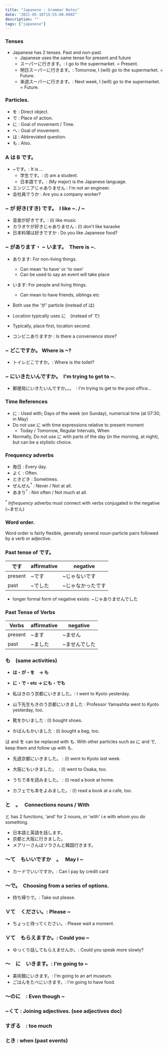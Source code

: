 ```yaml
---
title: "Japanese : Grammar Notes"
date: "2021-05-16T15:55:00.000Z"
description: ""
tags: ["japanese"]
---
```


### Tenses

- Japanese has 2 tenses. Past and non-past.
  - Japanese uses the same tense for present and future
  - スーパーに行きます。: I go to the supermarket. = Present.
  - 明日スーパーに行きます。: Tomorrow, I (will) go to the supermarket. = Future.
  - 来週スーパーに行きます。: Next week, I (will) go to the supermarket. = Future.

### Particles.

- を : Direct object.
- で : Place of action.
- に : Goal of movement / Time.
- へ : Goal of movement.
- は : Abbreviated question.
- も : Also.

### A は B です。

- ~です。: It is ...
  - 学生です。: (I) am a student.
  - 日本語です。: (My major) is the Japanese language.
- エンジニアじゃありません : I'm not an engineer.
- 会社員でうか : Are you a company worker?

### ~ が 好き(すき) です。　I like ~. / ~  

- 音楽が好きです。: (I) like music
- カラオケが好きじゃありません : (I) don't like karaoke
- 日本料理は好きですか : Do you like Japanese food?

### ~ があります・ ~ います。　There is ~.

- あります: For non-living things.
  - Can mean 'to have' or 'to own'
  - Can be used to say an event will take place
- います: For people and living things.
  - Can mean to have friends, siblings etc
- Both use the 'が' particle (instead of は)
- Location typically uses に　(instead of で)
- Typically, place first, location second.

- コンビニありますか : Is there a convenience store?

### ~ どこですか。 Where is ~?

- トイレどこですか。: Where is the toilet?

### ~ にいきたいんですか。　I'm trying to get to ~.

- 郵便局にいきたいんですか。。。　: I'm trying to get to the post office...

### Time References

- に : Used with; Days of the week (on Sunday), numerical time (at 07:30, in May)
- Do not use に with time expressions relative to present moment
  - Today / Tomorrow, Regular Intervals, When
- Normally, Do not use に with parts of the day (in the morning, at night), but can be a stylistic choice.

### Frequency adverbs

- 毎日 : Every day.
- よく : Often.
- ときどき : Sometimes.
- ぜんぜん<sup>\*</sup> : Never / Not at all.
- あまり<sup>\*</sup> : Not often / Not much at all.

<sup>\*</sup> <i>Infrequency</i> adverbs must connect with verbs conjugated in the negative (~ません)

### Word order.

Word order is fairly flexible, generally several noun-particle pairs followed by a verb or adjective.

### Past tense of です。

| です    | affirmative | negative          |
| ------- | ----------- | ----------------- |
| present | ~です       | ~じゃないです     |
| past    | ~でした     | ~じゃなかったです |

- longer formal form of negative exists: ~じゃありませんでした

### Past Tense of Verbs

| Verbs   | affirmative | negative      |
| ------- | ----------- | ------------- |
| present | ~ます       | ~ません       |
| past    | ~ました     | ~ませんでした |

### も　(same activities)

- **は・が・を　-> も**
- **に・で・etc -> にも・でも**
- 私はきのう京都にいきました。: I went to Kyoto yesterday.
- 山下先生もきのう京都にいきました : Professor Yamashita went to Kyoto yesterday, too.

- 靴をかいました : (I) bought shoes.
- かばんもかいました : (I) bought a bag, too.

は and を can be replaced with も.
With other particles such as に and で, keep them and follow up with も.

- 先週京都にいきました。 : (I) went to Kyoto last week.
- 大阪にもいきました。　: (I) went to Osaka, too.

- うちで本を読みました。 : (I) read a book at home.
- カフェでも本をよみました。: (I) read a book at a cafe, too.

### と　。　 Connections nouns / With

と has 2 functions, 'and' for 2 nouns, or 'with' i.e with whom you do something.

- 日本語と英語を話します。
- 京都と大阪に行きました。
- メアリーさんはソラさんと韓国行きます。

### 〜て　もいいですか　。　 May I ~

- カードでいいですか。: Can I pay by credit card

### 〜で。　Choosing from a series of options.

- 持ち帰りで。: Take out please.

### Ｖて　ください。: Please ~

- ちょっと待ってください。: Please wait a moment.

### Ｖて　もらえますか。: Could you ~

- ゆっくり話してもらえませんか。: Could you speak more slowly?

### 〜　に　いきます。: I'm going to ~

- 美術館にいきます。: I'm going to an art museum.
- ごはんをたべにいきます。: I'm going to have food.

### 〜のに　: Even though ~

### ~くて : Joining adjectives. (see adjectives doc)

### すぎる　: too much

### とき : when (past events)

